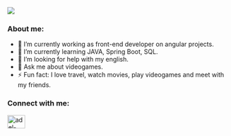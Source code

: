 <p align="left">
  <img src="https://komarev.com/ghpvc/?username=sanchezla&label=Profile%20views&color=0e75b6&style=flat alt="luis-sanchez" />
</p>

### About me:

- 🔭 I’m currently working as front-end developer on angular projects.
- 🌱 I’m currently learning JAVA, Spring Boot, SQL.
- 🤔 I’m looking for help with my english.
- 💬 Ask me about videogames.
- ⚡ Fun fact: I love travel, watch movies, play videogames and meet with my friends.
                                                                                                                          
<h3 align="left">Connect with me:</h3>
<p align="left">
  <a href="https://www.linkedin.com/in/luis-sanchez-millan/" target="blank"><img align="center" src="https://cdn.jsdelivr.net/npm/simple-icons@3.0.1/icons/linkedin.svg" alt="adel-jes%c3%bas-cabrera-mesina/" height="30" width="40" /></a>
</p>
